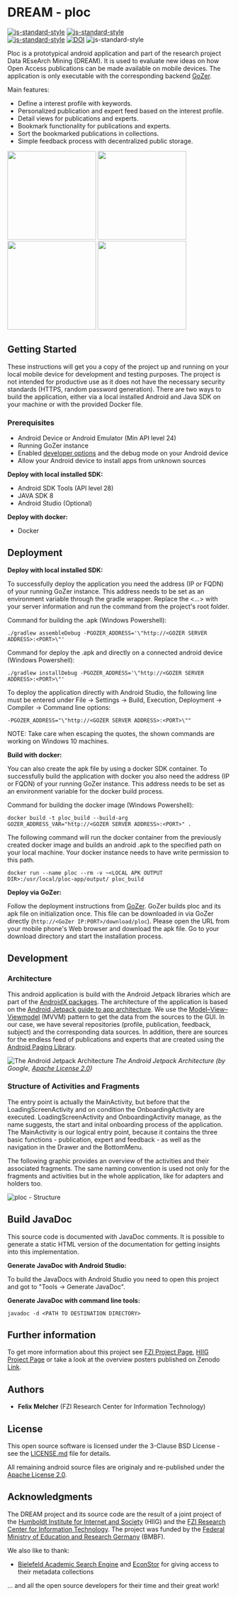 # DREAM - ploc
[![js-standard-style](https://img.shields.io/badge/BSD%20license-3--Clause-green)](https://opensource.org/licenses/BSD-3-Clause) 
[![js-standard-style](https://img.shields.io/badge/android%20sdk-API%20level%20%3E%2024-red)](https://developer.android.com/about/versions/nougat/android-7.0.html)   
[![js-standard-style](https://img.shields.io/badge/open-access-yellow)](https://open-access.network/startseite)
[![DOI](https://zenodo.org/badge/DOI/10.5281/zenodo.1468906.svg)](https://doi.org/10.5281/zenodo.1468906)
![js-standard-style](https://img.shields.io/badge/research-prototype-red.svg)


Ploc is a prototypical android application and part of the research project Data REseArch Mining 
(DREAM). It is used to evaluate new ideas on how Open Access publications can be made available on 
mobile devices. The application is only executable with the corresponding backend [GoZer](https://github.com/fzi-forschungszentrum-informatik/dream-gozer).

Main features:

* Define a interest profile with keywords.
* Personalized publication and expert feed based on the interest profile.
* Detail views for publications and experts.
* Bookmark functionality for publications and experts.
* Sort the bookmarked publications in collections.
* Simple feedback process with decentralized public storage.

<p float="left">
  <img src="/img/screenshots/menu_framed.png" width="200" />
  <img src="/img/screenshots/like_framed.png" width="200" /> 
  <img src="/img/screenshots/experts_framed.png" width="200" />
  <img src="/img/screenshots/bookmarks_framed.png" width="200"/>
</p>

## Getting Started

These instructions will get you a copy of the project up and running on your local mobile device for 
development and testing purposes. The project is not intended for productive use as it does not
have the necessary security standards (HTTPS, random password generation). There are two ways to 
build the application, either via a local installed Android and Java SDK on your machine or with the
provided Docker file.

### Prerequisites

* Android Device or Android Emulator (Min API level 24)
* Running GoZer instance
* Enabled [developer options](https://developer.android.com/studio/debug/dev-options) and the debug mode on your Android device
* Allow your Android device to install apps from unknown sources

**Deploy with local installed SDK:**

* Android SDK Tools (API level 28)
* JAVA SDK 8
* Android Studio (Optional)

**Deploy with docker:**

* Docker

## Deployment

**Deploy with local installed SDK:**

To successfully deploy the application you need the address (IP or FQDN) of 
your running GoZer instance. This address needs to be set as an environment
variable through the gradle wrapper. Replace the <...> with your server
information and run the command from the project's root folder.

Command for building the .apk (Windows Powershell):
```
./gradlew assembleDebug -PGOZER_ADDRESS='\"http://<GOZER SERVER ADDRESS>:<PORT>\"'
```

Command for deploy the .apk and directly on a connected android device (Windows Powershell):
```
./gradlew installDebug -PGOZER_ADDRESS='\"http://<GOZER SERVER ADDRESS>:<PORT>\"'
```

To deploy the application directly with Android Studio, the following line must be entered under 
File -> Settings -> Build, Execution, Deployment -> Compiler -> Command line options:
```
-PGOZER_ADDRESS="\"http://<GOZER SERVER ADDRESS>:<PORT>\""
```

NOTE: Take care when escaping the quotes, the shown commands are working on Windows 10 machines.

**Build with docker:**

You can also create the apk file by using a docker SDK container.
To successfully build the application with docker you also need the address (IP or FQDN) of your
running GoZer instance. This address needs to be set as an environment variable for the docker
build process. 

Command for building the docker image (Windows Powershell):

```
docker build -t ploc_build --build-arg GOZER_ADDRESS_VAR="http://<GOZER SERVER ADDRESS>:<PORT>" .
```

The following command will run the docker container from the previously created docker image and
 builds an android .apk to the specified path on your local machine. Your docker instance needs
 to have write permission to this path.

```
docker run --name ploc --rm -v ~<LOCAL APK OUTPUT DIR>:/usr/local/ploc-app/output/ ploc_build
```

**Deploy via GoZer:**

Follow the deployment instructions from [GoZer](https://github.com/fzi-forschungszentrum-informatik/dream-gozer). GoZer builds ploc and its apk file on 
initialization once. This file can be downloaded in via GoZer directly (`http://<GoZer IP:PORT>/download/ploc`). Please open the URL from your
mobile phone's Web browser and download the apk file. Go to your download directory and start the 
installation process. 


## Development

### Architecture

This android application is build with the Android Jetpack libraries which are part of the [AndroidX
packages](https://developer.android.com/jetpack/androidx). The architecture of the application is based on the [Android Jetpack guide to app architecture](https://developer.android.com/jetpack/docs/guide).
We use the [Model–View–Viewmodel](https://en.wikipedia.org/wiki/Model%E2%80%93view%E2%80%93viewmodel) (MVVM) pattern to get the data from the sources to the GUI. 
In our case, we have several repositories (profile, publication, feedback, subject) and the corresponding data sources. In addition, there are sources for 
the endless feed of publications and experts that are created using the [Android Paging Library](https://developer.android.com/topic/libraries/architecture/paging/).

![The Android Jetpack Architecture](/img/overview/jetpack_architecture.png "The Android Jetpack Architecture")
*The Android Jetpack Architecture (by Google, [Apache License 2.0](http://www.apache.org/licenses/LICENSE-2.0))*

### Structure of Activities and Fragments

The entry point is actually the MainActivity, but before that the LoadingScreenActivity and on condition 
the OnboardingActivity are executed. LoadingScreenActivity and OnboardingActivity manage, as the name suggests, the start and 
inital onboarding process of the application. The MainActivity is our logical entry point, because 
it contains the three basic functions - publication, expert and feedback - as well as the navigation 
in the Drawer and the BottomMenu.

The following graphic provides an overview of the activities and their associated fragments.
The same naming convention is used not only for the fragments and activities but in the whole application, like for adapters and holders too.

![ploc - Structure](/img/overview/application_structure.png "ploc - Structure") 

## Build JavaDoc

This source code is documented with JavaDoc comments. It is possible to generate a static HTML version of the documentation
 for getting insights into this implementation. 

**Generate JavaDoc with Android Studio:**

To build the JavaDocs with Android Studio you need to open this project and got to "Tools -> Generate JavaDoc".

**Generate JavaDoc with command line tools:**

```
javadoc -d <PATH TO DESTINATION DIRECTORY>
```

## Further information
To get more information about this project see [FZI Project Page](https://www.fzi.de/forschung/projekt-details/dream-digital-research-mining/), [HIIG Project Page](https://www.hiig.de/en/project/dream-digital-research-mining/) or
take a look at the overview posters published on Zenodo [Link](https://zenodo.org/record/1468906).

## Authors

* **Felix Melcher** (FZI Research Center for Information Technology)

## License

This open source software is licensed under the 3-Clause BSD License - see the [LICENSE.md](LICENSE.md) file for details.

All remaining android source files are originaly and re-published under the [Apache License 2.0](http://www.apache.org/licenses/LICENSE-2.0).

## Acknowledgments

The DREAM project and its source code are the result of a joint project of the [Humboldt Institute for Internet and Society](https://www.hiig.de/) (HIIG) and the [FZI Research Center for Information Technology](https://www.fzi.de/). The project was funded by the [Federal Ministry of Education and Research Germany](https://www.bmbf.de/) (BMBF).

We also like to thank:

* [Bielefeld Academic Search Engine](https://base-search.net/) and [EconStor](https://www.econstor.eu/) for giving access to their metadata collections

... and all the open source developers for their time and their great work!                                                                                                                                                                                                                                                                         
